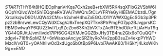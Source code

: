 $START$tTHY64t8HQIEOpIhanVrKqa7Cxh2seB+rbXW5RK4sqXFibG2VSbW6lGOpYrQIvqWz4Sh1EQqneRV3VA/7nWQru5tCLvYFRYeGyHIEEMACbzdL/7gnXrcaIkcjwD9D1/JQW42CMs+h2uheH4hoZxEGOJO1lYWWXQgEcSGb3p3PRpz2zbBn/weLewCQyWdXCsgVJ8xTnepXQ7Tkv8PtrPmgFG7pp2BJvgprsKCRBMDwIwaYP6QU2ZIwl7Lq9ZcZbo63Kh2bVXTxZAd9TEhdO/keTtLiArHuT9qYG44QRJ/tJJvmllivdx17lPf6CG42KMJnGGZBxJHy3TB4nu2GIx6oTOuQQF+zdgvl+718fhSpMZIM+6nWaaxaAncjycSRZItyRo74v2ppB3suZv4ekpPYhWDMzclVvGT0+yOANhilwOd3xdUgoSbOtBp9P6Lvbi7AwAK60/1HSkYj4LkoWKh9g==$END$